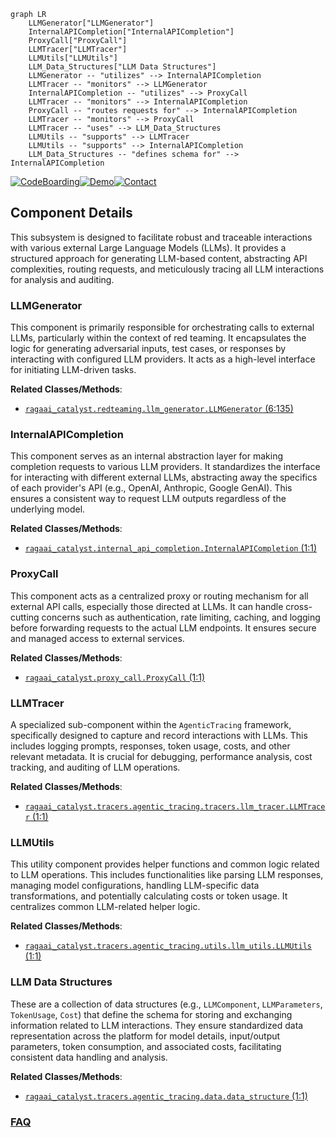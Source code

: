 ```mermaid
graph LR
    LLMGenerator["LLMGenerator"]
    InternalAPICompletion["InternalAPICompletion"]
    ProxyCall["ProxyCall"]
    LLMTracer["LLMTracer"]
    LLMUtils["LLMUtils"]
    LLM_Data_Structures["LLM Data Structures"]
    LLMGenerator -- "utilizes" --> InternalAPICompletion
    LLMTracer -- "monitors" --> LLMGenerator
    InternalAPICompletion -- "utilizes" --> ProxyCall
    LLMTracer -- "monitors" --> InternalAPICompletion
    ProxyCall -- "routes requests for" --> InternalAPICompletion
    LLMTracer -- "monitors" --> ProxyCall
    LLMTracer -- "uses" --> LLM_Data_Structures
    LLMUtils -- "supports" --> LLMTracer
    LLMUtils -- "supports" --> InternalAPICompletion
    LLM_Data_Structures -- "defines schema for" --> InternalAPICompletion
```
[![CodeBoarding](https://img.shields.io/badge/Generated%20by-CodeBoarding-9cf?style=flat-square)](https://github.com/CodeBoarding/GeneratedOnBoardings)[![Demo](https://img.shields.io/badge/Try%20our-Demo-blue?style=flat-square)](https://www.codeboarding.org/demo)[![Contact](https://img.shields.io/badge/Contact%20us%20-%20contact@codeboarding.org-lightgrey?style=flat-square)](mailto:contact@codeboarding.org)

## Component Details

This subsystem is designed to facilitate robust and traceable interactions with various external Large Language Models (LLMs). It provides a structured approach for generating LLM-based content, abstracting API complexities, routing requests, and meticulously tracing all LLM interactions for analysis and auditing.

### LLMGenerator
This component is primarily responsible for orchestrating calls to external LLMs, particularly within the context of red teaming. It encapsulates the logic for generating adversarial inputs, test cases, or responses by interacting with configured LLM providers. It acts as a high-level interface for initiating LLM-driven tasks.


**Related Classes/Methods**:

- <a href="https://github.com/raga-ai-hub/RagaAI-Catalyst/blob/master/ragaai_catalyst/redteaming/llm_generator.py#L6-L135" target="_blank" rel="noopener noreferrer">`ragaai_catalyst.redteaming.llm_generator.LLMGenerator` (6:135)</a>


### InternalAPICompletion
This component serves as an internal abstraction layer for making completion requests to various LLM providers. It standardizes the interface for interacting with different external LLMs, abstracting away the specifics of each provider's API (e.g., OpenAI, Anthropic, Google GenAI). This ensures a consistent way to request LLM outputs regardless of the underlying model.


**Related Classes/Methods**:

- <a href="https://github.com/raga-ai-hub/RagaAI-Catalyst/blob/master/ragaai_catalyst/internal_api_completion.py#L1-L1" target="_blank" rel="noopener noreferrer">`ragaai_catalyst.internal_api_completion.InternalAPICompletion` (1:1)</a>


### ProxyCall
This component acts as a centralized proxy or routing mechanism for all external API calls, especially those directed at LLMs. It can handle cross-cutting concerns such as authentication, rate limiting, caching, and logging before forwarding requests to the actual LLM endpoints. It ensures secure and managed access to external services.


**Related Classes/Methods**:

- <a href="https://github.com/raga-ai-hub/RagaAI-Catalyst/blob/master/ragaai_catalyst/proxy_call.py#L1-L1" target="_blank" rel="noopener noreferrer">`ragaai_catalyst.proxy_call.ProxyCall` (1:1)</a>


### LLMTracer
A specialized sub-component within the `AgenticTracing` framework, specifically designed to capture and record interactions with LLMs. This includes logging prompts, responses, token usage, costs, and other relevant metadata. It is crucial for debugging, performance analysis, cost tracking, and auditing of LLM operations.


**Related Classes/Methods**:

- <a href="https://github.com/raga-ai-hub/RagaAI-Catalyst/blob/master/ragaai_catalyst/tracers/agentic_tracing/tracers/llm_tracer.py#L1-L1" target="_blank" rel="noopener noreferrer">`ragaai_catalyst.tracers.agentic_tracing.tracers.llm_tracer.LLMTracer` (1:1)</a>


### LLMUtils
This utility component provides helper functions and common logic related to LLM operations. This includes functionalities like parsing LLM responses, managing model configurations, handling LLM-specific data transformations, and potentially calculating costs or token usage. It centralizes common LLM-related helper logic.


**Related Classes/Methods**:

- <a href="https://github.com/raga-ai-hub/RagaAI-Catalyst/blob/master/ragaai_catalyst/tracers/agentic_tracing/utils/llm_utils.py#L1-L1" target="_blank" rel="noopener noreferrer">`ragaai_catalyst.tracers.agentic_tracing.utils.llm_utils.LLMUtils` (1:1)</a>


### LLM Data Structures
These are a collection of data structures (e.g., `LLMComponent`, `LLMParameters`, `TokenUsage`, `Cost`) that define the schema for storing and exchanging information related to LLM interactions. They ensure standardized data representation across the platform for model details, input/output parameters, token consumption, and associated costs, facilitating consistent data handling and analysis.


**Related Classes/Methods**:

- <a href="https://github.com/raga-ai-hub/RagaAI-Catalyst/blob/master/ragaai_catalyst/tracers/agentic_tracing/data/data_structure.py#L1-L1" target="_blank" rel="noopener noreferrer">`ragaai_catalyst.tracers.agentic_tracing.data.data_structure` (1:1)</a>




### [FAQ](https://github.com/CodeBoarding/GeneratedOnBoardings/tree/main?tab=readme-ov-file#faq)